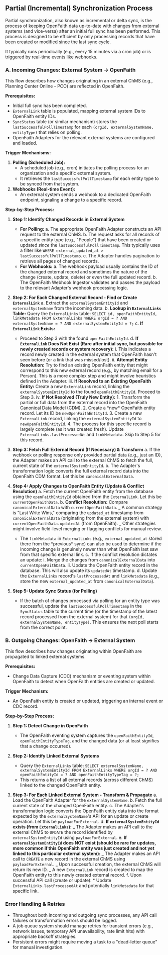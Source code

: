 ## Partial (Incremental) Synchronization Process

Partial synchronization, also known as incremental or delta sync, is the process of keeping OpenFaith data up-to-date with changes from external systems (and vice-versa) after an initial full sync has been performed. This process is designed to be efficient by only processing records that have been created or modified since the last sync cycle.

It typically runs periodically (e.g., every 15 minutes via a cron job) or is triggered by real-time events like webhooks.

### A. Incoming Changes: External System -> OpenFaith

This flow describes how changes originating in an external ChMS (e.g., Planning Center Online - PCO) are reflected in OpenFaith.

**Prerequisites:**

- Initial full sync has been completed.
- `ExternalLink` table is populated, mapping external system IDs to OpenFaith entity IDs.
- `SyncStatus` table (or similar mechanism) stores the `lastSuccessfulPollTimestamp` for each `(orgId, externalSystemName, entityType)` that relies on polling.
- OpenFaith Adapters for the relevant external systems are configured and loaded.

**Trigger Mechanisms:**

1.  **Polling (Scheduled Job):**
    - A scheduled job (e.g., cron) initiates the polling process for an organization and a specific external system.
    - It retrieves the `lastSuccessfulPollTimestamp` for each entity type to be synced from that system.
2.  **Webhooks (Real-time Event):**
    - An external system sends a webhook to a dedicated OpenFaith endpoint, signaling a change to a specific record.

**Step-by-Step Process:**

1.  **Step 1: Identify Changed Records in External System**

    - **For Polling:**
      a. The appropriate OpenFaith Adapter constructs an API request to the external ChMS.
      b. The request asks for all records of a specific entity type (e.g., "People") that have been created or updated _since_ the `lastSuccessfulPollTimestamp`. This typically uses a filter like `WHERE external_updated_at > lastSuccessfulPollTimestamp`.
      c. The Adapter handles pagination to retrieve all pages of changed records.
    - **For Webhooks:**
      a. The webhook payload usually contains the ID of the changed external record and sometimes the nature of the change (create, update, delete) or even the full updated record.
      b. The OpenFaith Webhook Ingestor validates and passes the payload to the relevant Adapter's webhook processing logic.

2.  **Step 2: For Each Changed External Record - Find or Create `ExternalLink`**
    a. Extract the `externalSystemEntityId` and `externalSystemName` from the incoming data.
    b. **Lookup in `ExternalLinks` Table:** Query the `ExternalLinks` table:
    `SELECT id, openFaithEntityId, linkMetadata FROM ExternalLinks WHERE orgId = ? AND externalSystemName = ? AND externalSystemEntityId = ?;`
    c. **If `ExternalLink` Exists:**

    - Proceed to Step 3 with the found `openFaithEntityId`.
      d. **If `ExternalLink` Does Not Exist (Rare after initial sync, but possible for newly created records or system recovery):**
      i. This indicates a record newly created in the external system that OpenFaith hasn't seen before (or a link that was missed/lost).
      ii. **Attempt Entity Resolution:** Try to find an existing OpenFaith entity that might correspond to this new external record (e.g., by matching email for a Person). This is a more complex step and might involve heuristics defined in the Adapter.
      iii. **If Resolved to an Existing OpenFaith Entity:** Create a new `ExternalLink` record, linking the `externalSystemEntityId` to the found `openFaithEntityId`. Proceed to Step 3.
      iv. **If Not Resolved (Truly New Entity):** 1. Transform the partial or full data from the external record into the OpenFaith Canonical Data Model (CDM). 2. Create a \*new\* OpenFaith entity record. Let its ID be `newOpenFaithEntityId`. 3. Create a new `ExternalLink` record, linking the `externalSystemEntityId` to `newOpenFaithEntityId`. 4. The process for this specific record is largely complete (as it was created fresh). Update `ExternalLinks.lastProcessedAt` and `linkMetadata`. Skip to Step 5 for this record.

3.  **Step 3: Fetch Full External Record (If Necessary) & Transform**
    a. If the webhook or polling response only provided partial data (e.g., just an ID), the Adapter makes an API call to the external ChMS to fetch the full, current state of the `externalSystemEntityId`.
    b. The Adapter's transformation logic converts the full external record data into the OpenFaith CDM format. Let this be `canonicalExternalData`.

4.  **Step 4: Apply Changes to OpenFaith Entity (Update & Conflict Resolution)**
    a. Fetch the current OpenFaith entity from the database using the `openFaithEntityId` obtained from the `ExternalLink`. Let this be `currentOpenFaithData`.
    b. **Conflict Resolution:** Compare `canonicalExternalData` with `currentOpenFaithData`.
    _ A common strategy is "Last Write Wins," comparing the `updated_at` timestamp from `canonicalExternalData` (originating from the external system) with `currentOpenFaithData.updatedAt` (from OpenFaith).
    _ Other strategies might involve field-level merging or flagging conflicts for manual review.

    - The `linkMetadata` in `ExternalLinks` (e.g., `external_updated_at` stored there from the \*previous\* sync) can also be used to determine if the incoming change is genuinely newer than what OpenFaith last saw from that specific external link.
      c. If the conflict resolution dictates an update:
      i. Merge the changes from `canonicalExternalData` into `currentOpenFaithData`.
      ii. Update the OpenFaith entity record in the database. This will also update its `updatedAt` timestamp.
      d. Update the `ExternalLinks` record's `lastProcessedAt` and `linkMetadata` (e.g., store the new `external_updated_at` from `canonicalExternalData`).

5.  **Step 5: Update Sync Status (for Polling)**
    - If the batch of changes processed via polling for an entity type was successful, update the `lastSuccessfulPollTimestamp` in the `SyncStatus` table to the current time (or the timestamp of the latest record processed from the external system) for that `(orgId, externalSystemName, entityType)`. This ensures the next poll starts from the correct point.

### B. Outgoing Changes: OpenFaith -> External System

This flow describes how changes originating within OpenFaith are propagated to linked external systems.

**Prerequisites:**

- Change Data Capture (CDC) mechanism or eventing system within OpenFaith to detect when OpenFaith entities are created or updated.

**Trigger Mechanism:**

- An OpenFaith entity is created or updated, triggering an internal event or CDC record.

**Step-by-Step Process:**

1.  **Step 1: Detect Change in OpenFaith**

    - The OpenFaith eventing system captures the `openFaithEntityId`, `openFaithEntityTypeTag`, and the changed data (or at least signifies that a change occurred).

2.  **Step 2: Identify Linked External Systems**

    - Query the `ExternalLinks` table:
      `SELECT externalSystemName, externalSystemEntityId FROM ExternalLinks WHERE orgId = ? AND openFaithEntityId = ? AND openFaithEntityTypeTag = ?;`
    - This returns a list of all external records (across different ChMS) linked to the changed OpenFaith entity.

3.  **Step 3: For Each Linked External System - Transform & Propagate**
    a. Load the OpenFaith Adapter for the `externalSystemName`.
    b. Fetch the full current state of the changed OpenFaith entity.
    c. The Adapter's transformation logic converts the OpenFaith entity data into the format expected by the `externalSystemName`'s API for an update or create operation. Let this be `payloadForExternal`.
    d. **If `externalSystemEntityId` exists (from `ExternalLinks`):**
    _ The Adapter makes an API call to the external ChMS to `UPDATE` the record identified by `externalSystemEntityId` using `payloadForExternal`.
    e. **If `externalSystemEntityId` does NOT exist (should be rare for updates, more common if this OpenFaith entity was just created and not yet linked to this particular external system):**
    _ The Adapter makes an API call to `CREATE` a new record in the external ChMS using `payloadForExternal`.
    _ Upon successful creation, the external ChMS will return its new ID.
    _ A new `ExternalLink` record is created to map the OpenFaith entity to this newly created external record.
    f. Upon successful API call (create or update): \* Update `ExternalLinks.lastProcessedAt` and potentially `linkMetadata` for that specific link.

### Error Handling & Retries

- Throughout both incoming and outgoing sync processes, any API call failures or transformation errors should be logged.
- A job queue system should manage retries for transient errors (e.g., network issues, temporary API unavailability, rate limit hits) with appropriate backoff strategies.
- Persistent errors might require moving a task to a "dead-letter queue" for manual investigation.
